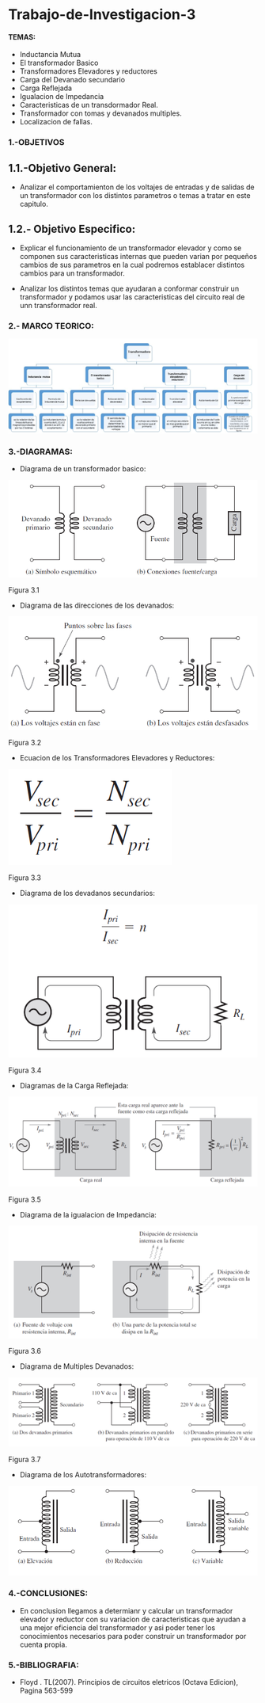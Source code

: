 # Trabajo-de-Investigacion-3

#### TEMAS:

- Inductancia Mutua
- El transformador Basico
- Transformadores Elevadores y reductores
- Carga del Devanado secundario
- Carga Reflejada
- Igualacion de Impedancia
- Caracteristicas de un transdormador Real.
- Transformador con tomas y devanados multiples.
- Localizacion de fallas.


### 1.-OBJETIVOS

## 1.1.-Objetivo General:

- Analizar el comportamienton de los voltajes de entradas y de salidas  de un transformador con los distintos parametros o temas a tratar en este capitulo.

## 1.2.- Objetivo Especifico:

- Explicar el funcionamiento de un transformador elevador y como se componen sus caracteristicas internas que pueden varian por pequeños cambios de sus parametros en la cual podremos establacer distintos cambios para un transformador.

- Analizar los distintos temas que ayudaran a conformar construir un transformador  y podamos usar las caracteristicas del circuito real de unn transformador real.

### 2.- MARCO TEORICO:

![](https://github.com/JonathanGuaman/Trabajo-de-Investigacion-3/blob/main/Marco%20Teorico/MARCO%20TEORICO1.png)


### 3.-DIAGRAMAS:

- Diagrama de un transformador basico:

![](https://github.com/JonathanGuaman/Trabajo-de-Investigacion-3/blob/main/Marco%20Teorico/Diagrama%20de%20un%20tranformador%20basico.png)

Figura 3.1


- Diagrama de las direcciones de los devanados:

![](https://github.com/JonathanGuaman/Trabajo-de-Investigacion-3/blob/main/Marco%20Teorico/Diagrama%20de%20las%20direcciones%20de%20los%20devanados.png)

Figura 3.2



- Ecuacion de los Transformadores Elevadores y Reductores:

![](https://github.com/JonathanGuaman/Trabajo-de-Investigacion-3/blob/main/Marco%20Teorico/Ecuacion%20para%20transformadores%20reductores%20o%20elevadores..png)

Figura 3.3




- Diagrama de los devadanos secundarios:

![](https://github.com/JonathanGuaman/Trabajo-de-Investigacion-3/blob/main/Marco%20Teorico/Diagrama%20de%20del%20devanado%20secundario.png)

Figura 3.4


- Diagramas de la Carga Reflejada:

![](https://github.com/JonathanGuaman/Trabajo-de-Investigacion-3/blob/main/Marco%20Teorico/Diagrama%20Carga%20reflejada.png)

Figura 3.5


- Diagrama de la igualacion de Impedancia:

![](https://github.com/JonathanGuaman/Trabajo-de-Investigacion-3/blob/main/Marco%20Teorico/Diagrama%20de%20Igualacion%20de%20impedancia.png)

Figura 3.6


- Diagrama de Multiples Devanados:

![](https://github.com/JonathanGuaman/Trabajo-de-Investigacion-3/blob/main/Marco%20Teorico/Diagrama%20de%20multiples%20devanados.png)

Figura 3.7


- Diagrama de los Autotransformadores:


![](https://github.com/JonathanGuaman/Trabajo-de-Investigacion-3/blob/main/Marco%20Teorico/Diagrama%20de%20autotransformadores.png)











### 4.-CONCLUSIONES:

- En conclusion llegamos a determianr y calcular un transformador elevador y reductor con su variacion de caracteristicas que ayudan a una mejor eficiencia del transformador y asi poder tener los conocimientos necesarios para poder construir un transformador por cuenta propia.

### 5.-BIBLIOGRAFIA:

- Floyd . TL(2007). Principios de circuitos eletricos (Octava Edicion), Pagina  563-599





















